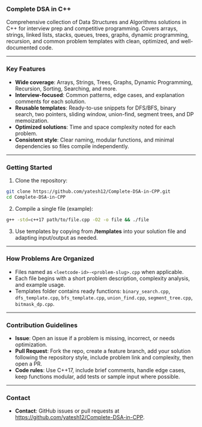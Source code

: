 ### Complete DSA in C++

Comprehensive collection of Data Structures and Algorithms solutions in C++ for interview prep and competitive programming. Covers arrays, strings, linked lists, stacks, queues, trees, graphs, dynamic programming, recursion, and common problem templates with clean, optimized, and well-documented code.

---

### Key Features
- **Wide coverage**: Arrays, Strings, Trees, Graphs, Dynamic Programming, Recursion, Sorting, Searching, and more.  
- **Interview-focused**: Common patterns, edge cases, and explanation comments for each solution.  
- **Reusable templates**: Ready-to-use snippets for DFS/BFS, binary search, two pointers, sliding window, union-find, segment trees, and DP memoization.  
- **Optimized solutions**: Time and space complexity noted for each problem.  
- **Consistent style**: Clear naming, modular functions, and minimal dependencies so files compile independently.

---

### Getting Started
1. Clone the repository:
```bash
git clone https://github.com/yatesh12/Complete-DSA-in-CPP.git
cd Complete-DSA-in-CPP
```
2. Compile a single file (example):
```bash
g++ -std=c++17 path/to/file.cpp -O2 -o file && ./file
```
3. Use templates by copying from **/templates** into your solution file and adapting input/output as needed.

---

### How Problems Are Organized
- Files named as `<leetcode-id>-<problem-slug>.cpp` when applicable.  
- Each file begins with a short problem description, complexity analysis, and example usage.  
- Templates folder contains ready functions: `binary_search.cpp`, `dfs_template.cpp`, `bfs_template.cpp`, `union_find.cpp`, `segment_tree.cpp`, `bitmask_dp.cpp`.

---

### Contribution Guidelines
- **Issue**: Open an issue if a problem is missing, incorrect, or needs optimization.  
- **Pull Request**: Fork the repo, create a feature branch, add your solution following the repository style, include problem link and complexity, then open a PR.  
- **Code rules**: Use C++17, include brief comments, handle edge cases, keep functions modular, add tests or sample input where possible.

---

### Contact
- **Contact**: GitHub issues or pull requests at https://github.com/yatesh12/Complete-DSA-in-CPP.
